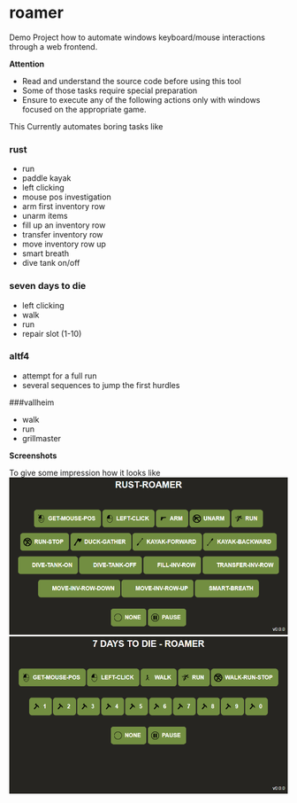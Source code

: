 # roamer

Demo Project how to automate windows keyboard/mouse interactions through a web frontend.

**Attention**
* Read and understand the source code before using this tool
* Some of those tasks require special preparation
* Ensure to execute any of the following actions only with windows focused on the appropriate game.

This Currently automates boring tasks like

### rust

* run
* paddle kayak
* left clicking
* mouse pos investigation
* arm first inventory row
* unarm items
* fill up an inventory row
* transfer inventory row
* move inventory row up
* smart breath
* dive tank on/off

### seven days to die

* left clicking
* walk
* run
* repair slot (1-10)

### altf4

* attempt for a full run
* several sequences to jump the first hurdles

###vallheim

* walk
* run
* grillmaster


**Screenshots**

To give some impression how it looks like
![Rust Roamer](screenshot-rust-actions.png)
![Seven Days To Die Raomer](screenshot-7d2d-actions.png)